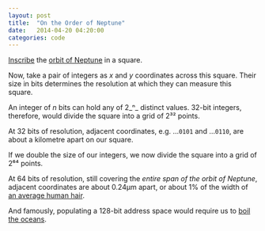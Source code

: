 ```yaml
---
layout: post
title:  "On the Order of Neptune"
date:   2014-04-20 04:20:00
categories: code
---
```


[Inscribe][] the [orbit of Neptune][] in a square.

<!--more-->

Now, take a pair of integers as _x_ and _y_ coordinates across this square. Their size in bits determines the resolution at which they can measure this square.

An integer of _n_ bits can hold any of 2_ⁿ_ distinct values. 32-bit integers, therefore, would divide the square into a grid of 2³² points.

At 32 bits of resolution, adjacent coordinates, e.g. …<code>0101</code> and …<code>0110</code>, are about a kilometre apart on our square.

If we double the size of our integers, we now divide the square into a grid of 2⁶⁴ points.

At 64 bits of resolution, still covering the _entire span of the orbit of Neptune_, adjacent coordinates are about 0.24µm apart, or about 1% of the width of [an average human hair][].

And famously, populating a 128-bit address space would require us to [boil the oceans][].

[Inscribe]: http://en.wikipedia.org/wiki/Inscribed_figure
[orbit of Neptune]: http://en.wikipedia.org/wiki/Neptune#Orbit_and_rotation
[an average human hair]: http://hypertextbook.com/facts/1999/BrianLey.shtml
[boil the oceans]: https://blogs.oracle.com/bonwick/entry/128_bit_storage_are_you
